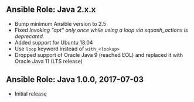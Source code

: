 ## Ansible Role: Java 2.x.x

- Bump minimum Ansible version to 2.5
- Fixed _Invoking "apt" only once while using a loop via squash_actions is deprecated._
- Added support for Ubuntu 18.04
- Use `loop` keyword instead of `with_<lookup>`
- Dropped support of Oracle Java 9 (reached EOL) and replaced it with Oracle Java 11 (LTS release)

## Ansible Role: Java 1.0.0, 2017-07-03

- Initial release
